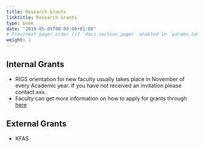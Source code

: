 ```yaml
---
title: Research Grants
linktitle: Research Grants
type: book
date: "2019-05-05T00:00:00+01:00"
# Prev/next pager order (if `docs_section_pager` enabled in `params.toml`)
weight: 1
---
```



## Internal Grants
* RIGS orientation for new faculty usually takes place in November of every Academic year. If you have not received an invitation please contact xxx.
* Faculty can get more information on how to apply for grants through [here](http://www.cba.edu.kw/COBA/AcademicsAffairs/Research/Grants/index.htm)

## External Grants
* KFAS
